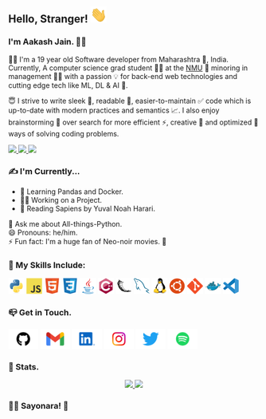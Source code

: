 ## Hello, Stranger! <img height="32" src="assets/hi.gif">

### I'm Aakash Jain. 🐱‍👤

👨‍💻 I'm a 19 year old Software developer from Maharashtra 🏡,  India. Currently, A computer science grad student 👨‍🎓 at the [NMU](https://nmu.ac.in/) 🏫 minoring in management 👨‍💼 with a passion 💡 for back-end web technologies and cutting edge tech like ML, DL & AI 🤖. 

😇 I strive to write sleek 🌊, readable 📖, easier-to-maintain ✅ code which is up-to-date with modern practices and semantics 📈. I also enjoy brainstorming 🚀 over search for more efficient ⚡, creative 👻 and optimized 🚄 ways of solving coding problems.

<a href="https://github.com/ashtrospection">
  <img src="https://komarev.com/ghpvc/?username=ashtrospection&color=blueviolet&label=Profile+Visits">
</a>
<a href="https://ashtrospection.github.io/">
  <img src="https://img.shields.io/badge/Portfolio-https%3A%2F%2Fashtrospection.github.io-blue">
</a>
<a href="https://www.codewars.com/users/BadAsh">
  <img src="https://www.codewars.com/users/BadAsh/badges/micro">
</a>

### ✍ I'm Currently...
- 🌱 Learning Pandas and Docker.
- 👷‍♂️ Working on a Project.
- 📙 Reading Sapiens by Yuval Noah Harari.

💬 Ask me about All-things-Python.  
😄 Pronouns: he/him.  
⚡ Fun fact: I'm a huge fan of Neo-noir movies. 🎥  

### 🤹 My Skills Include:
<div>
<span><img height="32" src="https://raw.githubusercontent.com/devicons/devicon/master/icons/python/python-original.svg" /></span>
<span><img height="32" src="https://raw.githubusercontent.com/devicons/devicon/master/icons/javascript/javascript-original.svg" /></span>
<span><img height="32" src="https://raw.githubusercontent.com/devicons/devicon/master/icons/html5/html5-original.svg" /></span>
<span><img height="32" src="https://raw.githubusercontent.com/devicons/devicon/master/icons/css3/css3-original.svg" /></span>
<span><img height="32" src="https://raw.githubusercontent.com/devicons/devicon/master/icons/java/java-original.svg" /></span>
<span><img height="32" src="https://raw.githubusercontent.com/devicons/devicon/master/icons/cplusplus/cplusplus-original.svg" /></span>
<span><img height="32" src="https://raw.githubusercontent.com/devicons/devicon/master/icons/flask/flask-original.svg" /></span>
<span><img height="32" src="https://raw.githubusercontent.com/devicons/devicon/master/icons/mysql/mysql-original.svg" /></span>
<span><img height="32" src="https://raw.githubusercontent.com/devicons/devicon/master/icons/linux/linux-original.svg" /></span>
<span><img height="32" src="https://raw.githubusercontent.com/devicons/devicon/master/icons/ubuntu/ubuntu-plain.svg" /></span>
<span><img height="32" src="https://raw.githubusercontent.com/devicons/devicon/master/icons/git/git-original.svg" /></span>
<span><img height="32" src="https://raw.githubusercontent.com/devicons/devicon/master/icons/docker/docker-original.svg" /></span>
<span><img height="32" src="https://raw.githubusercontent.com/devicons/devicon/master/icons/vscode/vscode-original.svg" /></span>
</div>

### 📪 Get in Touch.
<div>
<a href="https://github.com/ashtrospection"><img height="40" src="assets/github.svg" /></a>
<a href="mailto:aakashjainofficial@gmail.com"><img height="40" src="assets/gmail.svg" /></a>
<a href="https://www.linkedin.com/in/aakashjainofficial/"><img height="40" src="assets/linkedin.svg" /></a>
<a href="https://www.instagram.com/ashtrospection/"><img height="40" src="assets/instagram.svg" /></a>
<a href="https://twitter.com/ashtrospective"><img height="40" src="assets/twitter.svg" /></a>
<a href="https://open.spotify.com/user/315tytbu2j2etz37g2hr5s5gkioq"><img height="40" src="assets/spotify.svg" /></a>
</div>

### 🔢 Stats.
<div align="center">
<a href="https://github.com/anuraghazra/github-readme-stats">
  <img src="https://github-readme-stats.vercel.app/api?username=ashtrospection&count_private=true&hide=prs,contribs&theme=tokyonight" />
</a>
<a href="https://github.com/anuraghazra/convoychat">
  <img src="https://github-readme-stats.vercel.app/api/top-langs/?username=ashtrospection&exclude_repo=data-structures&langs_count=4&layout=compact&theme=tokyonight" />
</a>
</div>

### 🙋‍♂️ Sayonara! 🖤
